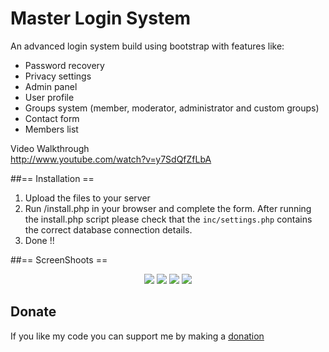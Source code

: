 Master Login System  
===================   

An advanced login system build using bootstrap with features like:
- Password recovery  
- Privacy settings  
- Admin panel  
- User profile  
- Groups system (member, moderator, administrator and custom groups)  
- Contact form  
- Members list  

Video Walkthrough  
http://www.youtube.com/watch?v=y7SdQfZfLbA


##== Installation ==  

1. Upload the files to your server  
2. Run /install.php in your browser and complete the form. 
After running the install.php script please check that the `inc/settings.php` contains the correct database connection details.
3. Done !!


##== ScreenShoots ==  

<p align="center">
  <img src="http://puu.sh/3gtZd.png"/>
  <img src="http://puu.sh/34xRK.png"/>
  <img src="http://puu.sh/34ytf.png"/>
  <img src="http://puu.sh/34yuS.png"/>
</p>

Donate 
-----------------
If you like my code you can support me by making a [donation](https://www.paypal.me/1Alliance)
